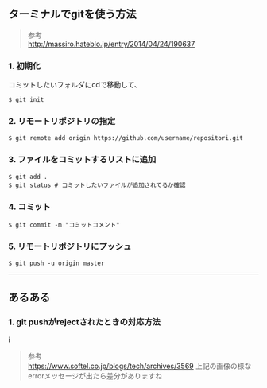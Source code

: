
## ターミナルでgitを使う方法
> 参考  
http://massiro.hateblo.jp/entry/2014/04/24/190637  


### 1. 初期化
コミットしたいフォルダにcdで移動して、  
```
$ git init
```


### 2. リモートリポジトリの指定
```
$ git remote add origin https://github.com/username/repositori.git
```


### 3. ファイルをコミットするリストに追加
```
$ git add .
$ git status # コミットしたいファイルが追加されてるか確認
```


### 4. コミット
```
$ git commit -m "コミットコメント"
```


### 5. リモートリポジトリにプッシュ
```
$ git push -u origin master
```

- - -

## あるある

### 1. git pushがrejectされたときの対応方法

i[](http://i.gyazo.com/e7576c2403a18becb2665ecb6bca21c8.png)

> 参考  
https://www.softel.co.jp/blogs/tech/archives/3569
上記の画像の様なerrorメッセージが出たら差分がありますね



